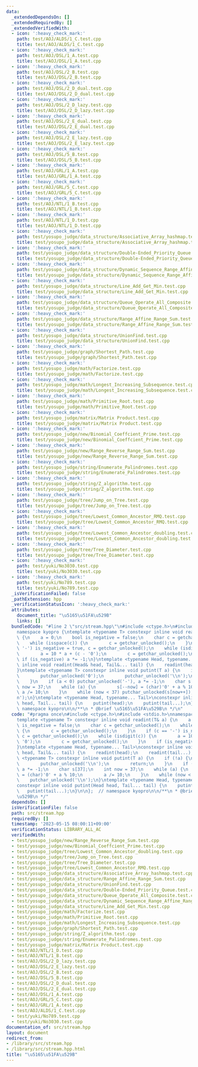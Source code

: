 ```yaml
---
data:
  _extendedDependsOn: []
  _extendedRequiredBy: []
  _extendedVerifiedWith:
  - icon: ':heavy_check_mark:'
    path: test/AOJ/ALDS/1_C.test.cpp
    title: test/AOJ/ALDS/1_C.test.cpp
  - icon: ':heavy_check_mark:'
    path: test/AOJ/DSL/1_A.test.cpp
    title: test/AOJ/DSL/1_A.test.cpp
  - icon: ':heavy_check_mark:'
    path: test/AOJ/DSL/2_B.test.cpp
    title: test/AOJ/DSL/2_B.test.cpp
  - icon: ':heavy_check_mark:'
    path: test/AOJ/DSL/2_D_dual.test.cpp
    title: test/AOJ/DSL/2_D_dual.test.cpp
  - icon: ':heavy_check_mark:'
    path: test/AOJ/DSL/2_D_lazy.test.cpp
    title: test/AOJ/DSL/2_D_lazy.test.cpp
  - icon: ':heavy_check_mark:'
    path: test/AOJ/DSL/2_E_dual.test.cpp
    title: test/AOJ/DSL/2_E_dual.test.cpp
  - icon: ':heavy_check_mark:'
    path: test/AOJ/DSL/2_E_lazy.test.cpp
    title: test/AOJ/DSL/2_E_lazy.test.cpp
  - icon: ':heavy_check_mark:'
    path: test/AOJ/DSL/5_B.test.cpp
    title: test/AOJ/DSL/5_B.test.cpp
  - icon: ':heavy_check_mark:'
    path: test/AOJ/GRL/1_A.test.cpp
    title: test/AOJ/GRL/1_A.test.cpp
  - icon: ':heavy_check_mark:'
    path: test/AOJ/GRL/5_C.test.cpp
    title: test/AOJ/GRL/5_C.test.cpp
  - icon: ':heavy_check_mark:'
    path: test/AOJ/NTL/1_B.test.cpp
    title: test/AOJ/NTL/1_B.test.cpp
  - icon: ':heavy_check_mark:'
    path: test/AOJ/NTL/1_D.test.cpp
    title: test/AOJ/NTL/1_D.test.cpp
  - icon: ':heavy_check_mark:'
    path: test/yosupo_judge/data_structure/Associative_Array_hashmap.test.cpp
    title: test/yosupo_judge/data_structure/Associative_Array_hashmap.test.cpp
  - icon: ':heavy_check_mark:'
    path: test/yosupo_judge/data_structure/Double-Ended_Priority_Queue.test.cpp
    title: test/yosupo_judge/data_structure/Double-Ended_Priority_Queue.test.cpp
  - icon: ':heavy_check_mark:'
    path: test/yosupo_judge/data_structure/Dynamic_Sequence_Range_Affine_Range_Sum.test.cpp
    title: test/yosupo_judge/data_structure/Dynamic_Sequence_Range_Affine_Range_Sum.test.cpp
  - icon: ':heavy_check_mark:'
    path: test/yosupo_judge/data_structure/Line_Add_Get_Min.test.cpp
    title: test/yosupo_judge/data_structure/Line_Add_Get_Min.test.cpp
  - icon: ':heavy_check_mark:'
    path: test/yosupo_judge/data_structure/Queue_Operate_All_Composite.test.cpp
    title: test/yosupo_judge/data_structure/Queue_Operate_All_Composite.test.cpp
  - icon: ':heavy_check_mark:'
    path: test/yosupo_judge/data_structure/Range_Affine_Range_Sum.test.cpp
    title: test/yosupo_judge/data_structure/Range_Affine_Range_Sum.test.cpp
  - icon: ':heavy_check_mark:'
    path: test/yosupo_judge/data_structure/UnionFind.test.cpp
    title: test/yosupo_judge/data_structure/UnionFind.test.cpp
  - icon: ':heavy_check_mark:'
    path: test/yosupo_judge/graph/Shortest_Path.test.cpp
    title: test/yosupo_judge/graph/Shortest_Path.test.cpp
  - icon: ':heavy_check_mark:'
    path: test/yosupo_judge/math/Factorize.test.cpp
    title: test/yosupo_judge/math/Factorize.test.cpp
  - icon: ':heavy_check_mark:'
    path: test/yosupo_judge/math/Longest_Increasing_Subsequence.test.cpp
    title: test/yosupo_judge/math/Longest_Increasing_Subsequence.test.cpp
  - icon: ':heavy_check_mark:'
    path: test/yosupo_judge/math/Primitive_Root.test.cpp
    title: test/yosupo_judge/math/Primitive_Root.test.cpp
  - icon: ':heavy_check_mark:'
    path: test/yosupo_judge/matrix/Matrix Product.test.cpp
    title: test/yosupo_judge/matrix/Matrix Product.test.cpp
  - icon: ':heavy_check_mark:'
    path: test/yosupo_judge/new/Binomial_Coeffcient_Prime.test.cpp
    title: test/yosupo_judge/new/Binomial_Coeffcient_Prime.test.cpp
  - icon: ':heavy_check_mark:'
    path: test/yosupo_judge/new/Range_Reverse_Range_Sum.test.cpp
    title: test/yosupo_judge/new/Range_Reverse_Range_Sum.test.cpp
  - icon: ':heavy_check_mark:'
    path: test/yosupo_judge/string/Enumerate_Palindromes.test.cpp
    title: test/yosupo_judge/string/Enumerate_Palindromes.test.cpp
  - icon: ':heavy_check_mark:'
    path: test/yosupo_judge/string/Z_algorithm.test.cpp
    title: test/yosupo_judge/string/Z_algorithm.test.cpp
  - icon: ':heavy_check_mark:'
    path: test/yosupo_judge/tree/Jump_on_Tree.test.cpp
    title: test/yosupo_judge/tree/Jump_on_Tree.test.cpp
  - icon: ':heavy_check_mark:'
    path: test/yosupo_judge/tree/Lowest_Common_Ancestor_RMQ.test.cpp
    title: test/yosupo_judge/tree/Lowest_Common_Ancestor_RMQ.test.cpp
  - icon: ':heavy_check_mark:'
    path: test/yosupo_judge/tree/Lowest_Common_Ancestor_doubling.test.cpp
    title: test/yosupo_judge/tree/Lowest_Common_Ancestor_doubling.test.cpp
  - icon: ':heavy_check_mark:'
    path: test/yosupo_judge/tree/Tree_Diameter.test.cpp
    title: test/yosupo_judge/tree/Tree_Diameter.test.cpp
  - icon: ':heavy_check_mark:'
    path: test/yuki/No3030.test.cpp
    title: test/yuki/No3030.test.cpp
  - icon: ':heavy_check_mark:'
    path: test/yuki/No789.test.cpp
    title: test/yuki/No789.test.cpp
  _isVerificationFailed: false
  _pathExtension: hpp
  _verificationStatusIcon: ':heavy_check_mark:'
  attributes:
    document_title: "\u5165\u51FA\u529B"
    links: []
  bundledCode: "#line 2 \"src/stream.hpp\"\n#include <ctype.h>\n#include <stdio.h>\n\
    namespace kyopro {\ntemplate <typename T> constexpr inline void readint(T& a)\
    \ {\n    a = 0;\n    bool is_negative = false;\n    char c = getchar_unlocked();\n\
    \    while (isspace(c)) {\n        c = getchar_unlocked();\n    }\n    if (c ==\
    \ '-') is_negative = true, c = getchar_unlocked();\n    while (isdigit(c)) {\n\
    \        a = 10 * a + (c - '0');\n        c = getchar_unlocked();\n    }\n   \
    \ if (is_negative) a *= -1;\n}\ntemplate <typename Head, typename... Tail>\nconstexpr\
    \ inline void readint(Head& head, Tail&... tail) {\n    readint(head);\n    readint(tail...);\n\
    }\ntemplate <typename T> constexpr inline void putint(T a) {\n    if (!a) {\n\
    \        putchar_unlocked('0');\n        putchar_unlocked('\\n');\n        return;\n\
    \    }\n    if (a < 0) putchar_unlocked('-'), a *= -1;\n    char s[37];\n    int\
    \ now = 37;\n    while (a) {\n        s[--now] = (char)'0' + a % 10;\n       \
    \ a /= 10;\n    }\n    while (now < 37) putchar_unlocked(s[now++]);\n    putchar_unlocked('\\\
    n');\n}\ntemplate <typename Head, typename... Tail>\nconstexpr inline void putint(Head\
    \ head, Tail... tail) {\n    putint(head);\n    putint(tail...);\n}\n\n};  //\
    \ namespace kyopro\n\n/**\n * @brief \u5165\u51FA\u529B\n */\n"
  code: "#pragma once\n#include <ctype.h>\n#include <stdio.h>\nnamespace kyopro {\n\
    template <typename T> constexpr inline void readint(T& a) {\n    a = 0;\n    bool\
    \ is_negative = false;\n    char c = getchar_unlocked();\n    while (isspace(c))\
    \ {\n        c = getchar_unlocked();\n    }\n    if (c == '-') is_negative = true,\
    \ c = getchar_unlocked();\n    while (isdigit(c)) {\n        a = 10 * a + (c -\
    \ '0');\n        c = getchar_unlocked();\n    }\n    if (is_negative) a *= -1;\n\
    }\ntemplate <typename Head, typename... Tail>\nconstexpr inline void readint(Head&\
    \ head, Tail&... tail) {\n    readint(head);\n    readint(tail...);\n}\ntemplate\
    \ <typename T> constexpr inline void putint(T a) {\n    if (!a) {\n        putchar_unlocked('0');\n\
    \        putchar_unlocked('\\n');\n        return;\n    }\n    if (a < 0) putchar_unlocked('-'),\
    \ a *= -1;\n    char s[37];\n    int now = 37;\n    while (a) {\n        s[--now]\
    \ = (char)'0' + a % 10;\n        a /= 10;\n    }\n    while (now < 37) putchar_unlocked(s[now++]);\n\
    \    putchar_unlocked('\\n');\n}\ntemplate <typename Head, typename... Tail>\n\
    constexpr inline void putint(Head head, Tail... tail) {\n    putint(head);\n \
    \   putint(tail...);\n}\n\n};  // namespace kyopro\n\n/**\n * @brief \u5165\u51FA\
    \u529B\n */"
  dependsOn: []
  isVerificationFile: false
  path: src/stream.hpp
  requiredBy: []
  timestamp: '2023-05-15 08:00:11+09:00'
  verificationStatus: LIBRARY_ALL_AC
  verifiedWith:
  - test/yosupo_judge/new/Range_Reverse_Range_Sum.test.cpp
  - test/yosupo_judge/new/Binomial_Coeffcient_Prime.test.cpp
  - test/yosupo_judge/tree/Lowest_Common_Ancestor_doubling.test.cpp
  - test/yosupo_judge/tree/Jump_on_Tree.test.cpp
  - test/yosupo_judge/tree/Tree_Diameter.test.cpp
  - test/yosupo_judge/tree/Lowest_Common_Ancestor_RMQ.test.cpp
  - test/yosupo_judge/data_structure/Associative_Array_hashmap.test.cpp
  - test/yosupo_judge/data_structure/Range_Affine_Range_Sum.test.cpp
  - test/yosupo_judge/data_structure/UnionFind.test.cpp
  - test/yosupo_judge/data_structure/Double-Ended_Priority_Queue.test.cpp
  - test/yosupo_judge/data_structure/Queue_Operate_All_Composite.test.cpp
  - test/yosupo_judge/data_structure/Dynamic_Sequence_Range_Affine_Range_Sum.test.cpp
  - test/yosupo_judge/data_structure/Line_Add_Get_Min.test.cpp
  - test/yosupo_judge/math/Factorize.test.cpp
  - test/yosupo_judge/math/Primitive_Root.test.cpp
  - test/yosupo_judge/math/Longest_Increasing_Subsequence.test.cpp
  - test/yosupo_judge/graph/Shortest_Path.test.cpp
  - test/yosupo_judge/string/Z_algorithm.test.cpp
  - test/yosupo_judge/string/Enumerate_Palindromes.test.cpp
  - test/yosupo_judge/matrix/Matrix Product.test.cpp
  - test/AOJ/NTL/1_D.test.cpp
  - test/AOJ/NTL/1_B.test.cpp
  - test/AOJ/DSL/2_D_lazy.test.cpp
  - test/AOJ/DSL/2_E_lazy.test.cpp
  - test/AOJ/DSL/2_B.test.cpp
  - test/AOJ/DSL/5_B.test.cpp
  - test/AOJ/DSL/2_D_dual.test.cpp
  - test/AOJ/DSL/2_E_dual.test.cpp
  - test/AOJ/DSL/1_A.test.cpp
  - test/AOJ/GRL/5_C.test.cpp
  - test/AOJ/GRL/1_A.test.cpp
  - test/AOJ/ALDS/1_C.test.cpp
  - test/yuki/No789.test.cpp
  - test/yuki/No3030.test.cpp
documentation_of: src/stream.hpp
layout: document
redirect_from:
- /library/src/stream.hpp
- /library/src/stream.hpp.html
title: "\u5165\u51FA\u529B"
---
```

